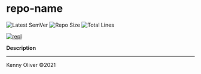 # repo-name

![Latest SemVer](https://img.shields.io/github/v/tag/KennyOliver/repo-name?label=version&sort=semver&style=for-the-badge)
![Repo Size](https://img.shields.io/github/repo-size/KennyOliver/repo-name?style=for-the-badge)
![Total Lines](https://img.shields.io/tokei/lines/github/KennyOliver/repo-name?style=for-the-badge)

[![repl](https://replit.com/badge/github/KennyOliver/repo-name)](https://replit.com/@KennyOliver/repo-name)

**Description**

---
Kenny Oliver ©2021
